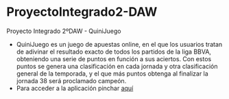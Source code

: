 # ProyectoIntegrado2-DAW
Proyecto Integrado 2ºDAW - QuiniJuego
* QuiniJuego es un juego de apuestas online, en el que los usuarios tratan de adivinar el resultado exacto de todos los partidos de la liga BBVA, obteniendo una serie de puntos en función a sus aciertos. Con estos puntos se genera una clasificación en cada jornada y otra clasificación general de la temporada, y el que más puntos obtenga al finalizar la jornada 38 será proclamado campeón.
* Para acceder a la aplicación pinchar [aquí](http://quinijuego.esy.es)

